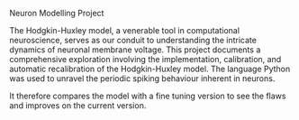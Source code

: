  Neuron Modelling Project

The Hodgkin-Huxley model, a venerable tool in computational neuroscience, serves as our conduit to understanding the intricate dynamics of neuronal membrane voltage.
This project documents a comprehensive exploration involving the implementation, calibration, and automatic recalibration of the Hodgkin-Huxley model.
The language Python was used to unravel the periodic spiking behaviour inherent in neurons.

It therefore compares the model with a fine tuning version to see the flaws and improves on the current version.
